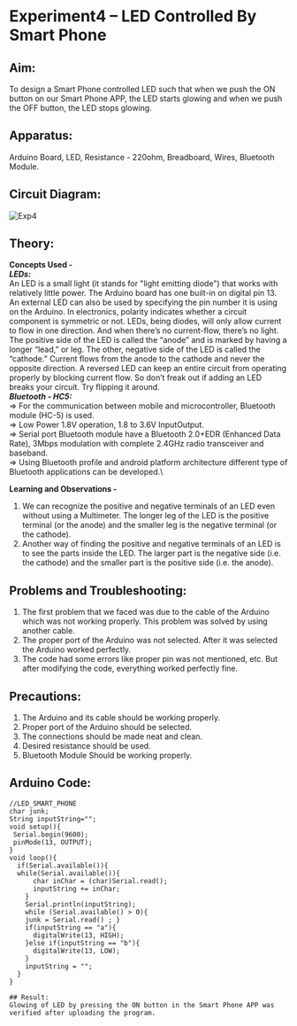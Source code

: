 # Experiment4 – LED Controlled By Smart Phone


## Aim:
To design a Smart Phone controlled LED such that when we push the ON button on our Smart Phone APP, the LED starts glowing and when we push the OFF button, the LED stops glowing.

## Apparatus:
Arduino Board, LED, Resistance - 220ohm, Breadboard, Wires, Bluetooth Module.

## Circuit Diagram:
![Exp4](https://user-images.githubusercontent.com/54620652/67159391-95ac8700-f361-11e9-9c36-94dd2e045554.png)
## Theory:
**Concepts Used -**\
***LEDs:***\
An LED is a small light (it stands for "light emitting diode") that works with relatively little power. The Arduino board has one built-in on digital pin 13.
An external LED can also be used by specifying the pin number it is using on the Arduino.
In electronics, polarity indicates whether a circuit component is symmetric or not. LEDs, being diodes, will only allow current to flow in one direction. And when there’s no current-flow, there’s no light.
The positive side of the LED is called the “anode” and is marked by having a longer “lead,” or leg. The other, negative side of the LED is called the “cathode.” Current flows from the anode to the cathode and never the opposite direction. A reversed LED can keep an entire circuit from operating properly by blocking current flow. So don’t freak out if adding an LED breaks your circuit. Try flipping it around.\
***Bluetooth - HC5:***\
=> For the communication between mobile and microcontroller, Bluetooth module (HC-5) is used.\
=> Low Power 1.8V operation, 1.8 to 3.6V InputOutput.\
=> Serial port Bluetooth module have a Bluetooth 2.0+EDR (Enhanced Data Rate), 3Mbps modulation with complete 2.4GHz radio transceiver and baseband.\
=> Using Bluetooth profile and android platform architecture different type of Bluetooth applications can be developed.\


**Learning and Observations -**
1. We can recognize the positive and negative terminals of an LED even without using a Multimeter. The longer leg of the LED is the positive terminal (or the anode) and the smaller leg is the negative terminal (or the cathode).
2. Another way of finding the positive and negative terminals of an LED is to see the parts inside the LED. The larger part is the negative side (i.e. the cathode) and the smaller part is the positive side (i.e. the anode).

## Problems and Troubleshooting:
1. The first problem that we faced was due to the cable of the Arduino which was not working properly. This problem was solved by using another cable.
2. The proper port of the Arduino was not selected. After it was selected the Arduino worked perfectly.
3. The code had some errors like proper pin was not mentioned, etc. But after modifying the code, everything worked perfectly fine.

## Precautions:
1. The Arduino and its cable should be working properly.
2. Proper port of the Arduino should be selected.
3. The connections should be made neat and clean.
4. Desired resistance should be used.
5. Bluetooth Module Should be working properly.

## Arduino Code:
```
//LED_SMART_PHONE
char junk;
String inputString="";
void setup(){
 Serial.begin(9600);
 pinMode(13, OUTPUT);
}
void loop(){
  if(Serial.available()){
  while(Serial.available()){
      char inChar = (char)Serial.read();
      inputString += inChar;   
    }
    Serial.println(inputString);
    while (Serial.available() > 0){ 
    junk = Serial.read() ; }
    if(inputString == "a"){ 
      digitalWrite(13, HIGH);  
    }else if(inputString == "b"){  
      digitalWrite(13, LOW);
    }
    inputString = "";
  }
}

## Result:
Glowing of LED by pressing the ON button in the Smart Phone APP was verified after uploading the program.
